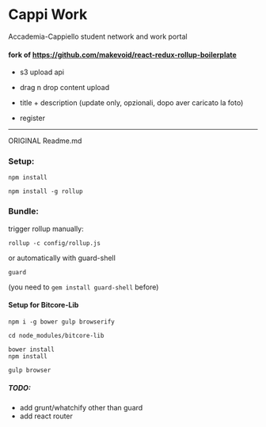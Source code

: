 # Cappi Work

Accademia-Cappiello student network and work portal

#### fork of <https://github.com/makevoid/react-redux-rollup-boilerplate>

- s3 upload api
- drag n drop content upload
- title + description (update only, opzionali, dopo aver caricato la foto)

- register

----

ORIGINAL Readme.md

### Setup:

    npm install

    npm install -g rollup

### Bundle:

trigger rollup manually:

    rollup -c config/rollup.js

or automatically with guard-shell

    guard

(you need to `gem install guard-shell` before)


#### Setup for Bitcore-Lib

    npm i -g bower gulp browserify

    cd node_modules/bitcore-lib

    bower install
    npm install

    gulp browser


##### TODO:

- add grunt/whatchify other than guard
- add react router
